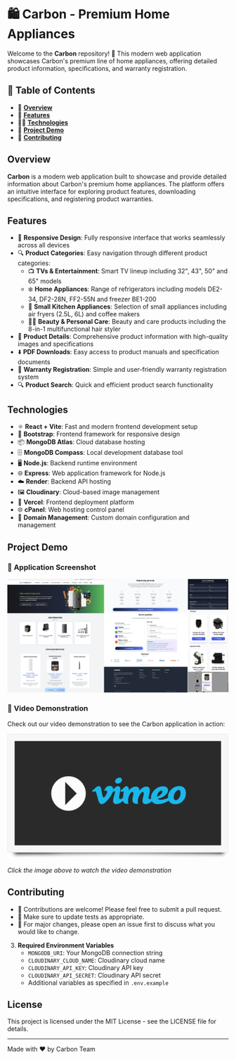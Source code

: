 # **🛍️ Carbon - Premium Home Appliances**

Welcome to the **Carbon** repository! 🎉 This modern web application showcases Carbon's premium line of home appliances, offering detailed product information, specifications, and warranty registration.

## **📌 Table of Contents**
- 📖 **[Overview](#overview)**
- 🚀 **[Features](#features)**
- 🧑‍💻 **[Technologies](#technologies)**
- 📸 **[Project Demo](#project-demo)**
- 🤝 **[Contributing](#contributing)**

## **Overview**
**Carbon** is a modern web application built to showcase and provide detailed information about Carbon's premium home appliances. The platform offers an intuitive interface for exploring product features, downloading specifications, and registering product warranties.

## **Features**
- 📱 **Responsive Design**: Fully responsive interface that works seamlessly across all devices
- 🔍 **Product Categories**: Easy navigation through different product categories:
  - 📺 **TVs & Entertainment**: Smart TV lineup including 32", 43", 50" and 65" models
  - ❄️ **Home Appliances**: Range of refrigerators including models DE2-34, DF2-28N, FF2-55N and freezer BE1-200
  - 🍳 **Small Kitchen Appliances**: Selection of small appliances including air fryers (2.5L, 6L) and coffee makers 
  - 💇‍♀️ **Beauty & Personal Care**: Beauty and care products including the 8-in-1 multifunctional hair styler
- 📄 **Product Details**: Comprehensive product information with high-quality images and specifications
- ⬇️ **PDF Downloads**: Easy access to product manuals and specification documents
- 📝 **Warranty Registration**: Simple and user-friendly warranty registration system
- 🔍 **Product Search**: Quick and efficient product search functionality

## **Technologies**
- ⚛️ **React + Vite**: Fast and modern frontend development setup
- 🎨 **Bootstrap**: Frontend framework for responsive design
- 📦 **MongoDB Atlas**: Cloud database hosting
- 🗄️ **MongoDB Compass**: Local development database tool
- 🖥️ **Node.js**: Backend runtime environment
- 🌐 **Express**: Web application framework for Node.js
- ☁️ **Render**: Backend API hosting
- 🖼️ **Cloudinary**: Cloud-based image management
- 🚀 **Vercel**: Frontend deployment platform
- 🌐 **cPanel**: Web hosting control panel
- 🔗 **Domain Management**: Custom domain configuration and management

## **Project Demo**

### 📸 **Application Screenshot**
![Carbon Application Screenshot](picOfApp.jpg)

### 🎥 **Video Demonstration**
Check out our video demonstration to see the Carbon application in action:

[![Carbon App Demo](videoThumbnail.png)](https://vimeo.com/1093362481/72d343bc8c?share=copy)

*Click the image above to watch the video demonstration*

## **Contributing**
- 🤝 Contributions are welcome! Please feel free to submit a pull request.
- 📝 Make sure to update tests as appropriate.
- 🐛 For major changes, please open an issue first to discuss what you would like to change.


3. **Required Environment Variables**
   - `MONGODB_URI`: Your MongoDB connection string
   - `CLOUDINARY_CLOUD_NAME`: Cloudinary cloud name
   - `CLOUDINARY_API_KEY`: Cloudinary API key
   - `CLOUDINARY_API_SECRET`: Cloudinary API secret
   - Additional variables as specified in `.env.example`

## **License**
This project is licensed under the MIT License - see the LICENSE file for details.

---
Made with ❤️ by Carbon Team
